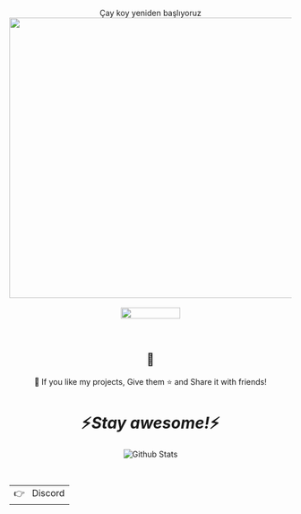 

<p align="center">
  Çay koy yeniden başlıyoruz
  <img src="https://imgyukle.com/f/2022/01/22/ozD2K0.gif" data-canonical-src="https://imgyukle.com/f/2022/01/22/ozD2K0.gif" width="900" height="500" /><br /> <br />
  <img src="https://komarev.com/ghpvc/?username=titanhaxz" data-canonical-src="https://komarev.com/ghpvc/?username=titanhaxz" width="106" height="20" />
 
</p>



 <br />

<h2 align="center">🤝</h2>
<p align="center">💙 If you like my projects, Give them ⭐ and Share it with friends!</p>
</p>

<h1 align='center'>⚡️<i>Stay awesome!</i>⚡️</h1>

<p align="center">
        <img src="https://raw.githubusercontent.com/bornmay/bornmay/Update/svg/Bottom.svg" alt="Github Stats" />
</p>

<br />
<a href="discord.gg">
  <table align="right">
      <tr>
          <td>
            👉 &nbsp;&nbsp;Discord
          </td>
      </tr>
  </table>
</a>
